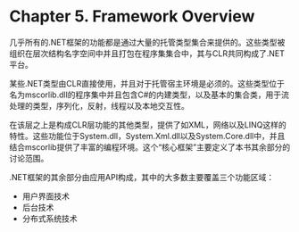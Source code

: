 Chapter 5. Framework Overview
=============================

几乎所有的.NET框架的功能都是通过大量的托管类型集合来提供的。这些类型被组织在层次结构名字空间中并且打包在程序集集合中，其与CLR共同构成了.NET平台。

某些.NET类型由CLR直接使用，并且对于托管宿主环境是必须的。这些类型位于名为mscorlib.dll的程序集中并且包含C\#的内建类型，以及基本的集合类，用于流处理的类型，序列化，反射，线程以及本地交互性。

在该层之上是构成CLR层功能的其他类型，提供了如XML，网络以及LINQ这样的特性。这些功能位于System.dll，System.Xml.dll以及System.Core.dll中，并且结合mscorlib提供了丰富的编程环境。这个“核心框架”主要定义了本书其余部分的讨论范围。

.NET框架的其余部分由应用API构成，其中的大多数主要覆盖三个功能区域：

-   用户界面技术
-   后台技术
-   分布式系统技术

